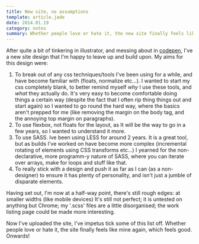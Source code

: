 ```yaml
---
title: New site, no assumptions
template: article.jade
date: 2014.01.19
category: notes
summary: Whether people love or hate it, the new site finally feels like mine again, which feels good. Onwards!
---
```

After quite a bit of tinkering in illustrator, and messing about in [codepen](http://codepen.io/collection/vjgCd/), I've a new site design that I'm happy to leave up and build upon. My aims for this design were:

1. To break out of any css techniques/tools I've been using for a while, and have become  familiar with (floats, normalize etc...). I wanted to start my css completely blank, to better remind myself *why* I use these tools, and *what* they actually do. It's very easy to become comfortable doing things a certain way (despite the fact that I often rip thing things out and start again) so I wanted to go round the hard way, where the basics aren't prepped for me (like removing the margin on the body tag, and the annoying top margin on paragraphs).
2. To use flexbox, not floats for the layout, as It will be the way to go in a few years, so I wanted to understand it more.
3. To use SASS. Ive been using LESS for around 2 years. It is a great tool, but as builds I've worked on have become more complex (incremental rotating of elements using CSS transforms etc...) I yearned for the non-declarative, more programm-y nature of SASS, where you can iterate over arrays, make for loops and stuff like that.
4. To really stick with a design and push it as far as I can (as a non-designer) to ensure it has plenty of personality, and isn't just a jumble of disparate elements.

Having set out, I'm now at a half-way point, there's still rough edges: at smaller widths (like mobile devices) It's still not perfect; it is untested on anything but Chrome; my '.scss' files are a little disorganised; the work listing page could be made more interesting.

Now I've uploaded the site, I've impetus tick some of this list off. Whether people love or hate it, the site finally feels like mine again, which feels good. Onwards!
